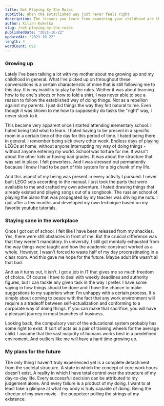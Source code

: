 ```yaml
---
title: Not Playing By The Rules
subtitle: When the established way just never feels right
description: The lessons you learn from examining your childhood are the most insightful pieces of knowledge to explain the mannerisms of your current self.
author: Kilian Kukelka
slug: /not-playing-by-the-rules
publishedDate: "2021-10-22"
updatedAt: "2021-10-22"
length: 4
wordCount: 693
---
```


### Growing up

Lately I've been talking a lot with my mother about me growing up and my childhood in general. What I've picked up on throughout these conversations is a certain characteristic of mine that is still following me to this day. It is my inability to play by the rules. Wether it was about learning how to tie one's shoes or how to fold a shirt, I was never able to see a reason to follow the established way of doing things. Not as a rebellion against my parents. I just did things the way they felt natural to me. Even though it was shown to me how to supposedly do tasks the "right" way, I never stuck to it.

This became very apparent once I started attending elementary school. I hated being told what to learn. I hated having to be present in a specific room in a certain time of the day for this period of time. I hated being there in general. I remember being sick every other week. Endless days of playing LEGOs at home, without anyone interrupting my way of doing things - without anyone entering my world. School was torture for me. It wasn't about the other kids or having bad grades. It was about the structure that was set in place. I felt powerless. And I was stressed out permanently because I knew I had to be part of this system for a big chunk of my life.

And this aspect of my being was present in every activity I pursued. I never built LEGO sets according to the manual. I just took the parts that were available to me and crafted my own adventure. I hated drawing things that already existed and playing songs out of a songbook. The russian school of playing the piano that was propagated by my teacher was driving me nuts. I quit after a few months and developed my own technique based on my favorite youtube tutorials.

### Staying sane in the workplace

Once I got out of school, I felt like I have been released from my shackles. Yes, there were still obstacles in front of me. But the cruicial difference was that they weren't mandatory. In university, I still got mentally exhausted from the way things were taught and how the academic construct worked as a whole. However, I wasn't forced to waste half of my day procrastinating in a class room. And this gave me hope for the future. Maybe adult life wasn't all that bad.

And as it turns out, it isn't. I got a job in IT that gives me so much freedom of choice. Of course I have to deal with weekly deadlines and authority figures, but I can tackle any given task in the way I prefer. I have some saying in how things should be done and I have the chance to make suggestions to my superiors when I'm unhappy with a certain process. It's simply about coming to peace with the fact that any work environment will require a a tradeoff between self-actualization and conforming to a corporate way of doing things. If you can make that sacrifice, you will have a pleasant journey in most branches of business.

Looking back, the compulsory vest of the educational system probably has some right to exist. It sort of acts as a pair of training wheels for the average child. I assume that the vast majority of humans works best in a predefined enviroment. And outliers like me will have a hard time growing up.

### My plans for the future

The only thing I haven't truly experienced yet is a complete detachment from the societal structure. A state in which the concept of core work hours doesn't exist. A reality in which I have total control over the structure of my day-to-day life. Every successful decision can be attributed to my judgement alone. And every failure is a product of my doing. I want to at least take a glimpse at what my body is truly capable of doing. Being the director of my own movie - the puppeteer pulling the strings of my existence.
